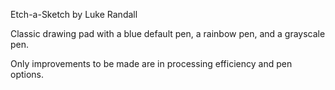 Etch-a-Sketch
by Luke Randall

Classic drawing pad with a blue default pen, a rainbow pen, and a grayscale pen.

Only improvements to be made are in processing efficiency and pen options.
